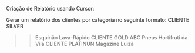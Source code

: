 Criação de Relatório usando Cursor:

Gerar um relatório dos clientes por categoria no seguinte formato:
CLIENTE SILVER

>> Esquinão Lava-Rápido
CLIENTE GOLD
>> ABC Pneus
>> Hortifruti da Vila
CLIENTE PLATINUN
>> Magazine Luiza